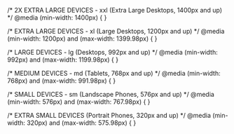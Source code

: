 /* 2X EXTRA LARGE DEVICES - xxl (Extra Large Desktops, 1400px and up) */
@media (min-width: 1400px) {
}

/* EXTRA LARGE DEVICES - xl (Large Desktops, 1200px and up) */
@media (min-width: 1200px) and (max-width: 1399.98px) {
}

/* LARGE DEVICES - lg (Desktops, 992px and up) */
@media (min-width: 992px) and (max-width: 1199.98px) {
}

/* MEDIUM DEVICES - md (Tablets, 768px and up) */
@media (min-width: 768px) and (max-width: 991.98px) {
}

/* SMALL DEVICES - sm (Landscape Phones, 576px and up) */
@media (min-width: 576px) and (max-width: 767.98px) {
}

/* EXTRA SMALL DEVICES (Portrait Phones, 320px and up) */
@media (min-width: 320px) and (max-width: 575.98px) {
}
